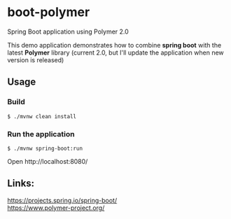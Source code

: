 # boot-polymer
Spring Boot application using Polymer 2.0

This demo application demonstrates how to combine **spring boot** with the latest **Polymer** library (current 2.0, but I'll update the application when new version is released)   

## Usage

### Build
```
$ ./mvnw clean install
```

### Run the application
```
$ ./mvnw spring-boot:run
```
Open http://localhost:8080/ 

## Links:
https://projects.spring.io/spring-boot/  
https://www.polymer-project.org/
